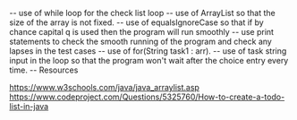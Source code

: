 -- use of while loop for the check list loop
-- use of ArrayList so that the size of the array is not fixed.
-- use of equalsIgnoreCase so that if by chance capital q is used then the program will run smoothly
-- use print statements to check the smooth running of the program and check any lapses in the test cases
-- use of for(String task1 : arr).
-- use of task string input in the loop so that the program won't wait after the choice entry every time.
-- Resources

https://www.w3schools.com/java/java_arraylist.asp
https://www.codeproject.com/Questions/5325760/How-to-create-a-todo-list-in-java
